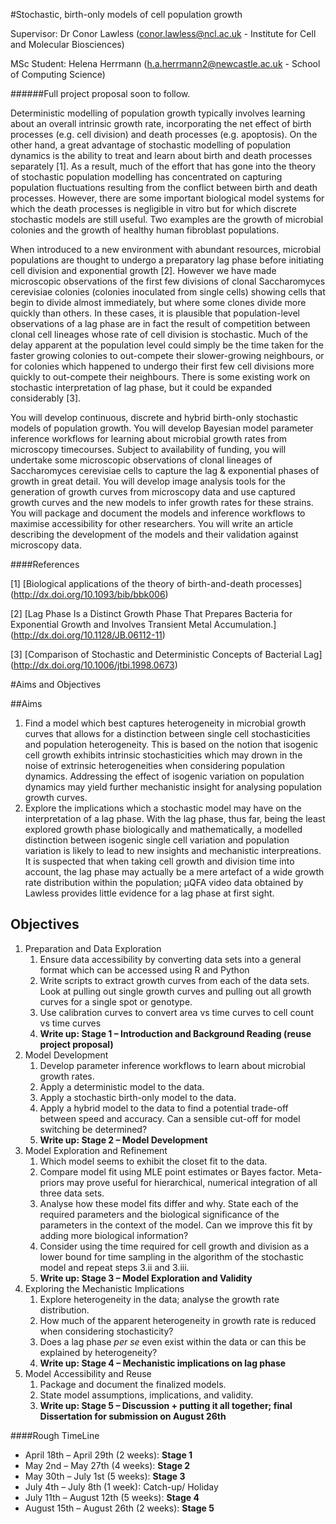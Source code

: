 #Stochastic, birth-only models of cell population growth 

Supervisor: Dr Conor Lawless (conor.lawless@ncl.ac.uk - Institute for Cell and Molecular
Biosciences)

MSc Student: Helena Herrmann (h.a.herrmann2@newcastle.ac.uk - School of Computing Science)

######Full project proposal soon to follow. 

Deterministic modelling of population growth typically involves learning about an overall
intrinsic growth rate, incorporating the net effect of birth processes (e.g. cell division) and
death processes (e.g. apoptosis). On the other hand, a great advantage of stochastic
modelling of population dynamics is the ability to treat and learn about birth and death
processes separately [1]. As a result, much of the effort that has gone into the theory of
stochastic population modelling has concentrated on capturing population fluctuations
resulting from the conflict between birth and death processes. However, there are some
important biological model systems for which the death processes is negligible in vitro but for
which discrete stochastic models are still useful. Two examples are the growth of microbial
colonies and the growth of healthy human fibroblast populations.

When introduced to a new environment with abundant resources, microbial populations are
thought to undergo a preparatory lag phase before initiating cell division and exponential
growth [2]. However we have made microscopic observations of the first few divisions of
clonal Saccharomyces cerevisiae colonies (colonies inoculated from single cells) showing
cells that begin to divide almost immediately, but where some clones divide more quickly
than others. In these cases, it is plausible that population-level observations of a lag phase
are in fact the result of competition between clonal cell lineages whose rate of cell division is
stochastic. Much of the delay apparent at the population level could simply be the time taken
for the faster growing colonies to out-compete their slower-growing neighbours, or for
colonies which happened to undergo their first few cell divisions more quickly to out-compete
their neighbours. There is some existing work on stochastic interpretation of lag phase, but it
could be expanded considerably [3].

You will develop continuous, discrete and hybrid birth-only stochastic models of population
growth. You will develop Bayesian model parameter inference workflows for learning about
microbial growth rates from microscopy timecourses. Subject to availability of funding, you
will undertake some microscopic observations of clonal lineages of Saccharomyces
cerevisiae cells to capture the lag & exponential phases of growth in great detail. You will
develop image analysis tools for the generation of growth curves from microscopy data and
use captured growth curves and the new models to infer growth rates for these strains. You
will package and document the models and inference workflows to maximise accessibility for
other researchers. You will write an article describing the development of the models and
their validation against microscopy data.

####References 

[1] [Biological applications of the theory of birth-and-death processes] (http://dx.doi.org/10.1093/bib/bbk006)

[2] [Lag Phase Is a Distinct Growth Phase That Prepares Bacteria for Exponential Growth and
Involves Transient Metal Accumulation.] (http://dx.doi.org/10.1128/JB.06112-11)

[3] [Comparison of Stochastic and Deterministic Concepts of Bacterial Lag] (http://dx.doi.org/10.1006/jtbi.1998.0673)


#Aims and Objectives

##Aims

1.	Find a model which best captures heterogeneity in microbial growth curves that allows for a distinction between single cell stochasticities and population heterogeneity. This is based on the notion that isogenic cell growth exhibits intrinsic stochasticities which may drown in the noise of extrinsic heterogeneities when considering population dynamics. Addressing the effect of isogenic variation on population dynamics may yield further mechanistic insight for analysing population growth curves. 
2.	Explore the implications which a stochastic model may have on the interpretation of a lag phase.  With the lag phase, thus far, being the least explored growth phase biologically and mathematically, a modelled distinction between isogenic single cell variation and population variation is likely to lead to new insights and mechanistic interpreations. It is suspected that when taking cell growth and division time into account, the lag phase may actually be a mere artefact of a wide growth rate distribution within the population; μQFA video data obtained by Lawless provides little evidence for a lag phase at first sight.

## Objectives

1.	Preparation and Data Exploration 
    1. Ensure data accessibility by converting data sets into a general format which can be accessed using R and Python
    2. Write scripts to extract growth curves from each of the data sets. Look at pulling out single growth curves and pulling out all growth curves for a single spot or genotype. 
    3. Use calibration curves to convert area vs time curves to cell count vs time curves 
    4. **Write up: Stage 1 – Introduction and Background Reading (reuse project proposal)**
2.	Model Development 
    1. Develop parameter inference workflows to learn about microbial growth rates. 
    2. Apply a deterministic model to the data. 
    3. Apply a stochastic birth-only model to the data. 
    4. Apply a hybrid model to the data to find a potential trade-off between speed and accuracy.  Can a sensible cut-off for model switching be determined? 
    5. **Write up: Stage 2 – Model Development**
3.	Model Exploration and Refinement 
    1. Which model seems to exhibit the closet fit to the data. 
    2. Compare model fit using MLE point estimates or Bayes factor. Meta-priors may prove useful for hierarchical, numerical integration of all three data sets. 
    3. Analyse how these model fits differ and why. State each of the required parameters and the biological significance of the parameters in the context of the model. Can we improve this fit by adding more biological information? 
    4. Consider using the time required for cell growth and division as a lower bound for time sampling in the algorithm of the stochastic model and repeat steps 3.ii and 3.iii. 
    5. **Write up: Stage 3 – Model Exploration and Validity** 
4.	Exploring the Mechanistic Implications 
    1. Explore heterogeneity in the data; analyse the growth rate distribution. 
    2. How much of the apparent heterogeneity in growth rate is reduced when considering stochasticity?
    3. Does a lag phase *per se* even exist within the data or can this be explained by heterogeneity?
    4. **Write up: Stage 4 – Mechanistic implications on lag phase**
5.	Model Accessibility and Reuse
    1. Package and document the finalized models.
    2. State model assumptions, implications, and validity. 
    3. **Write up: Stage 5 – Discussion + putting it all together; final Dissertation for submission on August 26th**

####Rough TimeLine

- April 18th – April 29th (2 weeks): **Stage 1**
- May 2nd – May 27th (4 weeks): **Stage 2**
- May 30th – July 1st (5 weeks): **Stage 3**
- July 4th – July 8th (1 week): Catch-up/ Holiday
- July 11th – August 12th (5 weeks): **Stage 4**
- August 15th – August 26th (2 weeks): **Stage 5** 


